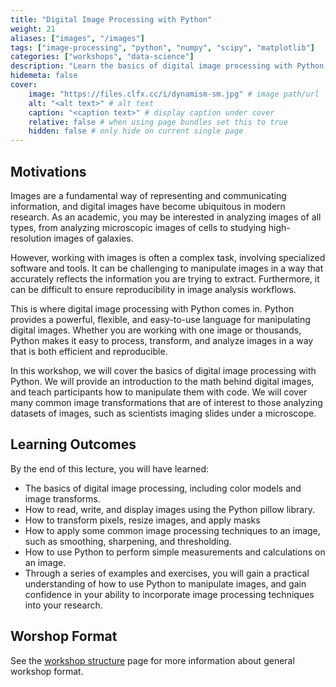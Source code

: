 ```yaml
---
title: "Digital Image Processing with Python"
weight: 21
aliases: ["images", "/images"]
tags: ["image-processing", "python", "numpy", "scipy", "matplotlib"]
categories: ["workshops", "data-science"]
description: "Learn the basics of digital image processing with Python, including the math behind images and common transformations."
hidemeta: false
cover:
    image: "https://files.clfx.cc/i/dynamism-sm.jpg" # image path/url
    alt: "<alt text>" # alt text
    caption: "<caption text>" # display caption under cover
    relative: false # when using page bundles set this to true
    hidden: false # only hide on current single page
---
```



## Motivations
Images are a fundamental way of representing and communicating information, and digital images have become ubiquitous in modern research. As an academic, you may be interested in analyzing images of all types, from analyzing microscopic images of cells to studying high-resolution images of galaxies.

However, working with images is often a complex task, involving specialized software and tools. It can be challenging to manipulate images in a way that accurately reflects the information you are trying to extract. Furthermore, it can be difficult to ensure reproducibility in image analysis workflows.

This is where digital image processing with Python comes in. Python provides a powerful, flexible, and easy-to-use language for manipulating digital images. Whether you are working with one image or thousands, Python makes it easy to process, transform, and analyze images in a way that is both efficient and reproducible.

In this workshop, we will cover the basics of digital image processing with Python. We will provide an introduction to the math behind digital images, and teach participants how to manipulate them with code. We will cover many common image transformations that are of interest to those analyzing datasets of images, such as scientists imaging slides under a microscope.


## Learning Outcomes
By the end of this lecture, you will have learned:

- The basics of digital image processing, including color models and image transforms.
- How to read, write, and display images using the Python pillow library.
- How to transform pixels, resize images, and apply masks
- How to apply some common image processing techniques to an image, such as smoothing, sharpening, and thresholding.
- How to use Python to perform simple measurements and calculations on an image.
- Through a series of examples and exercises, you will gain a practical understanding of how to use Python to manipulate images, and gain confidence in your ability to incorporate image processing techniques into your research.

## Worshop Format

See the [workshop structure](/workshops/info) page for more information about general workshop format.